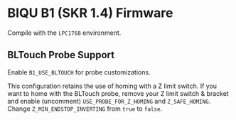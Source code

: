 # BIQU B1 (SKR 1.4) Firmware

Compile with the `LPC1768` environment.

## BLTouch Probe Support

Enable `B1_USE_BLTOUCH` for probe customizations.

This configuration retains the use of homing with a Z limit switch. If you want to home with the BLTouch probe, remove your Z limit switch & bracket and enable (uncomment) `USE_PROBE_FOR_Z_HOMING` and `Z_SAFE_HOMING`. Change `Z_MIN_ENDSTOP_INVERTING` from `true` to `false`.
